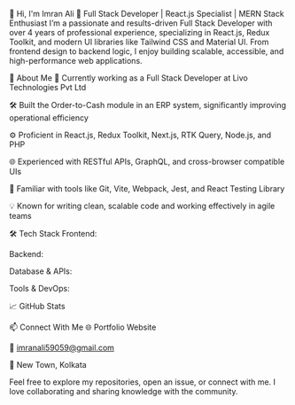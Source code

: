 👋 Hi, I'm Imran Ali
🚀 Full Stack Developer | React.js Specialist | MERN Stack Enthusiast
I’m a passionate and results-driven Full Stack Developer with over 4 years of professional experience, specializing in React.js, Redux Toolkit, and modern UI libraries like Tailwind CSS and Material UI. From frontend design to backend logic, I enjoy building scalable, accessible, and high-performance web applications.

💼 About Me
🔭 Currently working as a Full Stack Developer at Livo Technologies Pvt Ltd

🛠️ Built the Order-to-Cash module in an ERP system, significantly improving operational efficiency

⚙️ Proficient in React.js, Redux Toolkit, Next.js, RTK Query, Node.js, and PHP

🌐 Experienced with RESTful APIs, GraphQL, and cross-browser compatible UIs

🧰 Familiar with tools like Git, Vite, Webpack, Jest, and React Testing Library

💡 Known for writing clean, scalable code and working effectively in agile teams

🛠️ Tech Stack
Frontend:




Backend:



Database & APIs:


Tools & DevOps:



📈 GitHub Stats

📫 Connect With Me
🌐 Portfolio Website

📧 imranali59059@gmail.com

🏡 New Town, Kolkata

Feel free to explore my repositories, open an issue, or connect with me. I love collaborating and sharing knowledge with the community.
